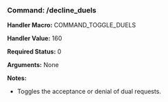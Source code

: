 ### Command: /decline_duels

**Handler Macro:** COMMAND_TOGGLE_DUELS

**Handler Value:** 160

**Required Status:** 0

**Arguments:**
None

**Notes:**
- Toggles the acceptance or denial of dual requests.